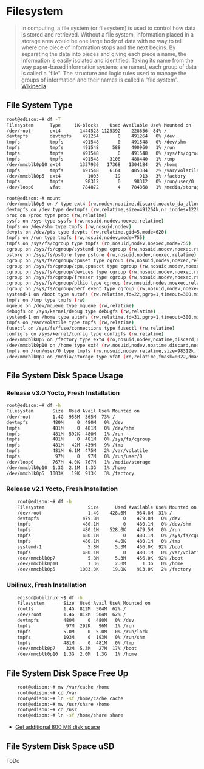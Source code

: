 Filesystem
==

> In computing, a file system (or filesystem) is used to control how data is stored and retrieved. Without a file system, information placed in a storage area would be one large body of data with no way to tell where one piece of information stops and the next begins. By separating the data into pieces and giving each piece a name, the information is easily isolated and identified. Taking its name from the way paper-based information systems are named, each group of data is called a "file". The structure and logic rules used to manage the groups of information and their names is called a "file system". [Wikipedia](https://en.wikipedia.org/wiki/File_system)

## File System Type

```sh
root@edison:~# df -T
Filesystem      Type     1K-blocks    Used Available Use% Mounted on
/dev/root       ext4       1444528 1125392    228656  84% /
devtmpfs        devtmpfs    491264       0    491264   0% /dev
tmpfs           tmpfs       491548       0    491548   0% /dev/shm
tmpfs           tmpfs       491548     588    490960   1% /run
tmpfs           tmpfs       491548       0    491548   0% /sys/fs/cgroup
tmpfs           tmpfs       491548    3108    488440   1% /tmp
/dev/mmcblk0p10 ext4       1337936   17368   1304184   2% /home
tmpfs           tmpfs       491548    6164    485384   2% /var/volatile
/dev/mmcblk0p5  ext4          1003      19       913   3% /factory
tmpfs           tmpfs        98312       0     98312   0% /run/user/0
/dev/loop0      vfat        784872       4    784868   1% /media/storage
```

```sh
root@edison:~# mount
/dev/mmcblk0p8 on / type ext4 (rw,nodev,noatime,discard,noauto_da_alloc,data=ordered)
devtmpfs on /dev type devtmpfs (rw,relatime,size=491264k,nr_inodes=122816,mode=755)
proc on /proc type proc (rw,relatime)
sysfs on /sys type sysfs (rw,nosuid,nodev,noexec,relatime)
tmpfs on /dev/shm type tmpfs (rw,nosuid,nodev)
devpts on /dev/pts type devpts (rw,relatime,gid=5,mode=620)
tmpfs on /run type tmpfs (rw,nosuid,nodev,mode=755)
tmpfs on /sys/fs/cgroup type tmpfs (ro,nosuid,nodev,noexec,mode=755)
cgroup on /sys/fs/cgroup/systemd type cgroup (rw,nosuid,nodev,noexec,relatime,xattr,release_agent=/lib)
pstore on /sys/fs/pstore type pstore (rw,nosuid,nodev,noexec,relatime)
cgroup on /sys/fs/cgroup/cpuset type cgroup (rw,nosuid,nodev,noexec,relatime,cpuset)
cgroup on /sys/fs/cgroup/cpu,cpuacct type cgroup (rw,nosuid,nodev,noexec,relatime,cpuacct,cpu)
cgroup on /sys/fs/cgroup/devices type cgroup (rw,nosuid,nodev,noexec,relatime,devices)
cgroup on /sys/fs/cgroup/freezer type cgroup (rw,nosuid,nodev,noexec,relatime,freezer)
cgroup on /sys/fs/cgroup/blkio type cgroup (rw,nosuid,nodev,noexec,relatime,blkio)
cgroup on /sys/fs/cgroup/perf_event type cgroup (rw,nosuid,nodev,noexec,relatime,perf_event)
systemd-1 on /boot type autofs (rw,relatime,fd=22,pgrp=1,timeout=300,minproto=5,maxproto=5,direct)
tmpfs on /tmp type tmpfs (rw)
mqueue on /dev/mqueue type mqueue (rw,relatime)
debugfs on /sys/kernel/debug type debugfs (rw,relatime)
systemd-1 on /home type autofs (rw,relatime,fd=31,pgrp=1,timeout=300,minproto=5,maxproto=5,direct)
tmpfs on /var/volatile type tmpfs (rw,relatime)
fusectl on /sys/fs/fuse/connections type fusectl (rw,relatime)
configfs on /sys/kernel/config type configfs (rw,relatime)
/dev/mmcblk0p5 on /factory type ext4 (ro,nosuid,nodev,noatime,discard,noauto_da_alloc)
/dev/mmcblk0p10 on /home type ext4 (rw,nosuid,nodev,noatime,discard,noauto_da_alloc,data=ordered)
tmpfs on /run/user/0 type tmpfs (rw,nosuid,nodev,relatime,size=98312k,mode=700)
/dev/mmcblk0p9 on /media/storage type vfat (ro,relatime,fmask=0022,dmask=0022,codepage=437,iocharset=i)
```

## File System Disk Space Usage

### Release v3.0 Yocto, Fresh Installation

```sh
root@edison:~# df -h
Filesystem       Size  Used Avail Use% Mounted on
/dev/root        1.4G  958M  365M  73% /
devtmpfs         480M     0  480M   0% /dev
tmpfs            481M     0  481M   0% /dev/shm
tmpfs            481M  592K  480M   1% /run
tmpfs            481M     0  481M   0% /sys/fs/cgroup
tmpfs            481M   42M  439M   9% /tmp
tmpfs            481M  6.1M  475M   2% /var/volatile
tmpfs             97M     0   97M   0% /run/user/0
/dev/loop0       767M  4.0K  767M   1% /media/storage
/dev/mmcblk0p10  1.3G  2.1M  1.3G   1% /home
/dev/mmcblk0p5  1003K   19K  913K   3% /factory
```

### Release v2.1 Yocto, Fresh Installation

```sh
    root@edison:~# df -h
    Filesystem                Size      Used Available Use% Mounted on
    /dev/root                 1.4G    428.6M    934.8M  31% /
    devtmpfs                479.8M         0    479.8M   0% /dev
    tmpfs                   480.1M         0    480.1M   0% /dev/shm
    tmpfs                   480.1M    528.0K    479.5M   0% /run
    tmpfs                   480.1M         0    480.1M   0% /sys/fs/cgroup
    tmpfs                   480.1M      4.0K    480.1M   0% /tmp
    systemd-1                 5.8M      5.3M    456.0K  92% /boot
    tmpfs                   480.1M         0    480.1M   0% /var/volatile
    /dev/mmcblk0p7            5.8M      5.3M    456.0K  92% /boot
    /dev/mmcblk0p10           1.3G      2.0M      1.3G   0% /home
    /dev/mmcblk0p5         1003.0K     19.0K    913.0K   2% /factory
```

### Ubilinux, Fresh Installation

```sh
    edison@ubilinux:~$ df -h
    Filesystem       Size  Used Avail Use% Mounted on
    rootfs           1.4G  812M  504M  62% /
    /dev/root        1.4G  812M  504M  62% /
    devtmpfs         480M     0  480M   0% /dev
    tmpfs             97M  292K   96M   1% /run
    tmpfs            5.0M     0  5.0M   0% /run/lock
    tmpfs            193M     0  193M   0% /run/shm
    tmpfs            481M     0  481M   0% /tmp
    /dev/mmcblk0p7    32M  5.3M   27M  17% /boot
    /dev/mmcblk0p10  1.3G  2.0M  1.3G   1% /home
```

## File System Disk Space Free Up

```sh
    root@edison:~# mv /var/cache /home
    root@edison:~# cd /var
    root@edison:~# ln -sf /home/cache cache
    root@edison:~# mv /usr/share /home
    root@edison:~# cd /usr
    root@edison:~# ln -sf /home/share share
```

- [Get additional 800 MB disk space](http://www.helios.de/heliosapp/edison/)

## File System Disk Space uSD

ToDo

